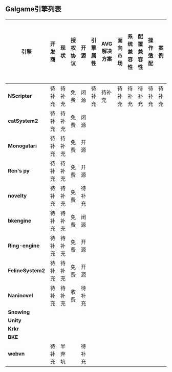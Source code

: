 ## Galgame引擎列表

|__引擎__|__开发商__|__现状__|__授权协议__|__开源__|__引擎属性__|__AVG解决方案__|__面向市场__|__系统兼容性__|__配置兼容性__|__操作适配__|__案例__|__编程语言__|__面向市场__|__渲染能力__|__学习难度__|__开发周期与工作量__|__官网__|__备注__|
|------|-------|------|--------|------|--------|-----------|--------|---------|---------|--------|------|--------|--------|--------|--------|------------|------|------|
|__NScripter__   | 待补充 | 待补充 | 免费 | 闭源 | 待补充 | 待补充 | 待补充 | 待补充 | 待补充 | 待补充 | 待补充 | 待补充 | 待补充 | 待补充 | 待补充 | 待补充 | https://www.nscripter.com|
|__catSystem2__  |待补充|待补充|免费|闭源|||||||||||||http://cs2.suki.jp/|
|__Monogatari__  |待补充|待补充|免费|开源|||||||||||||https://monogatari.io/|
|__Ren's py__    |待补充|待补充|免费|开源|||||||||||||https://www.renpy.org/|
|__novelty__     |待补充|待补充|免费|待补充|||||||||||||http://www.visualnovelty.com/index.html|
|__bkengine__    |待补充|待补充|免费|闭源|||||||||||||https://bakery.moe|
|__Ring-engine__ |待补充|待补充|免费|开源|||||||||||||https://github.com/YYF233333/Ring-engine|
|__FelineSystem2__|待补充|待补充|免费|开源|||||||||||||https://github.com/kokseen1/FelineSystem2|
|__Naninovel__   |待补充|待补充|收费|待补充|||||||||||||https://assetstore.unity.com/packages/tools/game-toolkits/naninovel-visual-novel-engine-135453|
|__Snowing__     |
|__Unity__       |
|__Krkr__        |
|__BKE__         |
|__webvn__       |待补充|半弃坑||待补充|||||||||||||https://github.com/liriliri/webvn|




